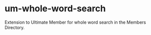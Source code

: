 # um-whole-word-search
Extension to Ultimate Member for whole word search in the Members Directory.
